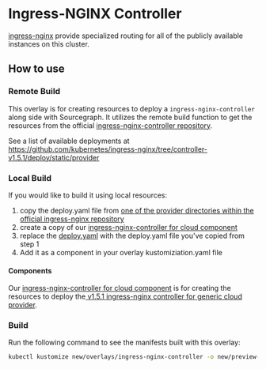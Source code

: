 # Ingress-NGINX Controller

[ingress-nginx](https://github.com/kubernetes/ingress-nginx) provide specialized routing for all of the publicly available instances on this cluster.

## How to use

### Remote Build

This overlay is for creating resources to deploy a `ingress-nginx-controller` along side with Sourcegraph. It utilizes the remote build function to get the resources from the official [ingress-nginx-controller repository](https://github.com/kubernetes/ingress-nginx).

See a list of available deployments at https://github.com/kubernetes/ingress-nginx/tree/controller-v1.5.1/deploy/static/provider

### Local Build

If you would like to build it using local resources:

1. copy the deploy.yaml file from [one of the provider directories within the official ingress-nginx repository](https://github.com/kubernetes/ingress-nginx/tree/controller-v1.5.1/deploy/static/provider)
2. create a copy of our [ingress-nginx-controller for cloud component](../components/network/ingress-nginx-controller/cloud)
3. replace the [deploy.yaml](../components/network/ingress-nginx-controller/cloud.yaml) with the deploy.yaml file you've copied from step 1
4. Add it as a component in your overlay kustomiziation.yaml file

#### Components

Our [ingress-nginx-controller for cloud component](../components/network/ingress-nginx-controller/cloud) is for creating the resources to deploy the[ v1.5.1 ingress-nginx controller for generic cloud provider](https://github.com/kubernetes/ingress-nginx/tree/controller-v1.5.1/deploy/static/provider/cloud).

### Build

Run the following command to see the manifests built with this overlay:

```bash
kubectl kustomize new/overlays/ingress-nginx-controller -o new/preview-cluster
```
